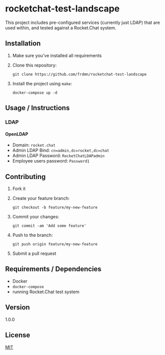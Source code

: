# rocketchat-test-landscape

This project includes pre-configured services (currently just LDAP) that are used within, and tested against a Rocket.Chat system.

## Installation

1. Make sure you've installed all requirements
2. Clone this repository:

    ```shell
    git clone https://github.com/frdmn/rocketchat-test-landscape
    ```

3. Install the project using `make`:

    ```shell
    docker-compose up -d
    ```

## Usage / Instructions

### LDAP

#### OpenLDAP

* Domain: `rocket.chat`
* Admin LDAP Bind: `cn=admin,dc=rocket,dc=chat`
* Admin LDAP Password: `RocketChatLDAPadmin`
* Employee users password: `Password1`

## Contributing

1. Fork it
2. Create your feature branch:

    ```shell
    git checkout -b feature/my-new-feature
    ```

3. Commit your changes:

    ```shell
    git commit -am 'Add some feature'
    ```

4. Push to the branch:

    ```shell
    git push origin feature/my-new-feature
    ```

5. Submit a pull request

## Requirements / Dependencies

* Docker
* `docker-compose`
* running Rocket.Chat test system

## Version

1.0.0

## License

[MIT](LICENSE)

